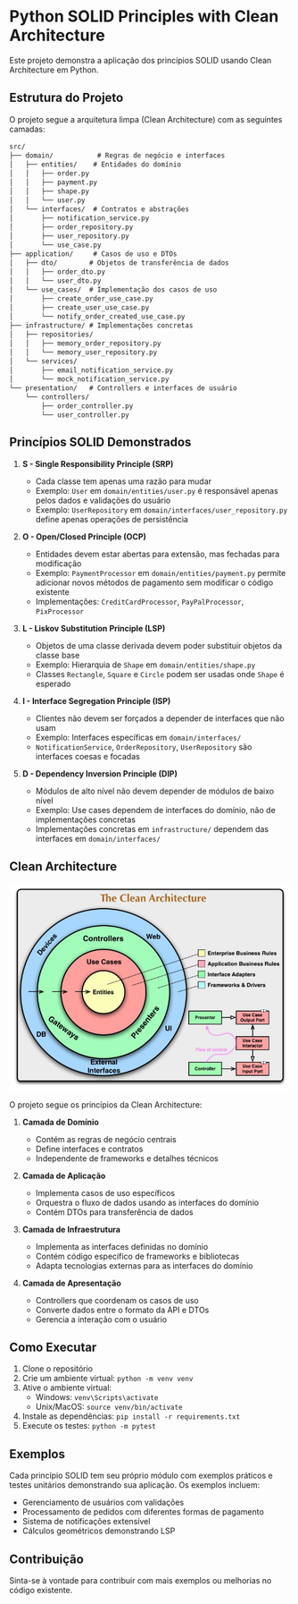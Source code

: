 # Python SOLID Principles with Clean Architecture

Este projeto demonstra a aplicação dos princípios SOLID usando Clean Architecture em Python.

## Estrutura do Projeto

O projeto segue a arquitetura limpa (Clean Architecture) com as seguintes camadas:

```
src/
├── domain/           # Regras de negócio e interfaces
│   ├── entities/    # Entidades do domínio
│   │   ├── order.py
│   │   ├── payment.py
│   │   ├── shape.py
│   │   └── user.py
│   └── interfaces/  # Contratos e abstrações
│       ├── notification_service.py
│       ├── order_repository.py
│       ├── user_repository.py
│       └── use_case.py
├── application/     # Casos de uso e DTOs
│   ├── dto/        # Objetos de transferência de dados
│   │   ├── order_dto.py
│   │   └── user_dto.py
│   └── use_cases/  # Implementação dos casos de uso
│       ├── create_order_use_case.py
│       ├── create_user_use_case.py
│       └── notify_order_created_use_case.py
├── infrastructure/ # Implementações concretas
│   ├── repositories/
│   │   ├── memory_order_repository.py
│   │   └── memory_user_repository.py
│   └── services/
│       ├── email_notification_service.py
│       └── mock_notification_service.py
└── presentation/   # Controllers e interfaces de usuário
    └── controllers/
        ├── order_controller.py
        └── user_controller.py
```

## Princípios SOLID Demonstrados

1. **S - Single Responsibility Principle (SRP)**

   - Cada classe tem apenas uma razão para mudar
   - Exemplo: `User` em `domain/entities/user.py` é responsável apenas pelos dados e validações do usuário
   - Exemplo: `UserRepository` em `domain/interfaces/user_repository.py` define apenas operações de persistência

2. **O - Open/Closed Principle (OCP)**

   - Entidades devem estar abertas para extensão, mas fechadas para modificação
   - Exemplo: `PaymentProcessor` em `domain/entities/payment.py` permite adicionar novos métodos de pagamento sem modificar o código existente
   - Implementações: `CreditCardProcessor`, `PayPalProcessor`, `PixProcessor`

3. **L - Liskov Substitution Principle (LSP)**

   - Objetos de uma classe derivada devem poder substituir objetos da classe base
   - Exemplo: Hierarquia de `Shape` em `domain/entities/shape.py`
   - Classes `Rectangle`, `Square` e `Circle` podem ser usadas onde `Shape` é esperado

4. **I - Interface Segregation Principle (ISP)**

   - Clientes não devem ser forçados a depender de interfaces que não usam
   - Exemplo: Interfaces específicas em `domain/interfaces/`
   - `NotificationService`, `OrderRepository`, `UserRepository` são interfaces coesas e focadas

5. **D - Dependency Inversion Principle (DIP)**
   - Módulos de alto nível não devem depender de módulos de baixo nível
   - Exemplo: Use cases dependem de interfaces do domínio, não de implementações concretas
   - Implementações concretas em `infrastructure/` dependem das interfaces em `domain/interfaces/`

## Clean Architecture

![Diagrama da Arquitetura](image.png)

O projeto segue os princípios da Clean Architecture:

1. **Camada de Domínio**

   - Contém as regras de negócio centrais
   - Define interfaces e contratos
   - Independente de frameworks e detalhes técnicos

2. **Camada de Aplicação**

   - Implementa casos de uso específicos
   - Orquestra o fluxo de dados usando as interfaces do domínio
   - Contém DTOs para transferência de dados

3. **Camada de Infraestrutura**

   - Implementa as interfaces definidas no domínio
   - Contém código específico de frameworks e bibliotecas
   - Adapta tecnologias externas para as interfaces do domínio

4. **Camada de Apresentação**
   - Controllers que coordenam os casos de uso
   - Converte dados entre o formato da API e DTOs
   - Gerencia a interação com o usuário

## Como Executar

1. Clone o repositório
2. Crie um ambiente virtual: `python -m venv venv`
3. Ative o ambiente virtual:
   - Windows: `venv\Scripts\activate`
   - Unix/MacOS: `source venv/bin/activate`
4. Instale as dependências: `pip install -r requirements.txt`
5. Execute os testes: `python -m pytest`

## Exemplos

Cada princípio SOLID tem seu próprio módulo com exemplos práticos e testes unitários demonstrando sua aplicação. Os exemplos incluem:

- Gerenciamento de usuários com validações
- Processamento de pedidos com diferentes formas de pagamento
- Sistema de notificações extensível
- Cálculos geométricos demonstrando LSP

## Contribuição

Sinta-se à vontade para contribuir com mais exemplos ou melhorias no código existente.
